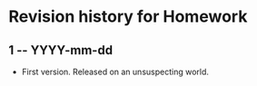 # Revision history for Homework

## 1  -- YYYY-mm-dd

* First version. Released on an unsuspecting world.

